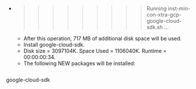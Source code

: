 * >>>>>>>>> Running inst-min-con-xtra-gcp-google-cloud-sdk.sh ...
  * After this operation, 717 MB of additional disk space will be used.
  * Install google-cloud-sdk.
  * Disk size = 3097104K. Space Used = 1106040K. Runtime = 00:00:00:34.
  * The following NEW packages will be installed:
  ```bash
google-cloud-sdk
  ```
